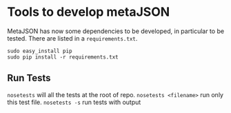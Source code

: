 # Tools to develop metaJSON

MetaJSON has now some dependencies to be developed, in particular to be tested. There are listed in a `requirements.txt`.

```
sudo easy_install pip
sudo pip install -r requirements.txt
```


## Run Tests

`nosetests` will all the tests at the root of repo.
`nosetests <filename>` run only this test file.
`nosetests -s` run tests with output
